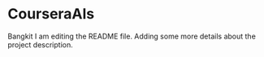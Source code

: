 # CourseraAls
Bangkit
I am editing the README file. Adding some more details about the project description.

